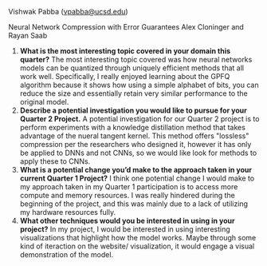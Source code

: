 Vishwak Pabba (vpabba@ucsd.edu)

Neural Network Compression with Error Guarantees
Alex Cloninger and Rayan Saab

1. **What is the most interesting topic covered in your domain this quarter?** The most interesting topic covered was how neural networks models can be quantized through uniquely efficient methods that all work well. Specifically, I really enjoyed learning about the GPFQ algorithm because it shows how using a simple alphabet of bits, you can reduce the size and essentially retain very similar performance to the original model.
2. **Describe a potential investigation you would like to pursue for your Quarter 2 Project.** A potential investigation for our Quarter 2 project is to perform experiments with a knowledge distillation method that takes advantage of the nueral tangent kernel. This method offers "lossless" compression per the researchers who designed it, however it has only be applied to DNNs and not CNNs, so we would like look for methods to apply these to CNNs.
3. **What is a potential change you’d make to the approach taken in your current Quarter 1 Project?** I  think one potential change I would make to my approach taken in my Quarter 1 participation is to access more compute and memory resources. I was really hindered during the beginning of the project, and this was mainly due to a lack of utilizing my hardware resources fully.
4. **What other techniques would you be interested in using in your project?** In my project, I would be interested in using interesting visualizations that highlight how the model works. Maybe through some kind of iteraction on the website/ visualization, it would engage a visual demonstration of the model.
